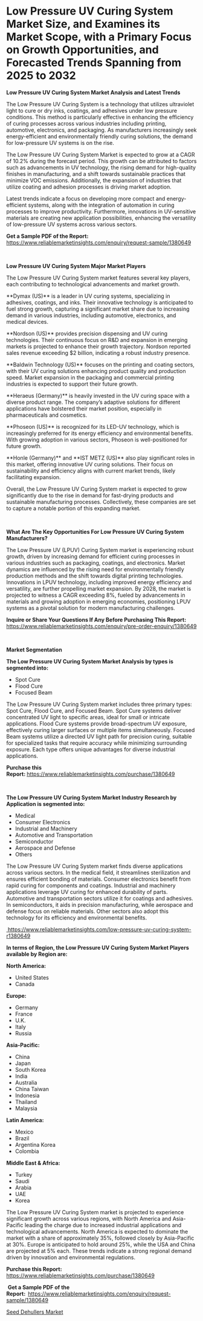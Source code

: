 <p><h1>Low Pressure UV Curing System Market Size, and Examines its Market Scope, with a Primary Focus on Growth Opportunities, and Forecasted Trends Spanning from 2025 to 2032</h1></p><p><strong>Low Pressure UV Curing System Market Analysis and Latest Trends</strong></p>
<p><p>The Low Pressure UV Curing System is a technology that utilizes ultraviolet light to cure or dry inks, coatings, and adhesives under low pressure conditions. This method is particularly effective in enhancing the efficiency of curing processes across various industries including printing, automotive, electronics, and packaging. As manufacturers increasingly seek energy-efficient and environmentally friendly curing solutions, the demand for low-pressure UV systems is on the rise.</p><p>The Low Pressure UV Curing System Market is expected to grow at a CAGR of 10.2% during the forecast period. This growth can be attributed to factors such as advancements in UV technology, the rising demand for high-quality finishes in manufacturing, and a shift towards sustainable practices that minimize VOC emissions. Additionally, the expansion of industries that utilize coating and adhesion processes is driving market adoption. </p><p>Latest trends indicate a focus on developing more compact and energy-efficient systems, along with the integration of automation in curing processes to improve productivity. Furthermore, innovations in UV-sensitive materials are creating new application possibilities, enhancing the versatility of low-pressure UV systems across various sectors.</p></p>
<p><strong>Get a Sample PDF of the Report:&nbsp;</strong> <a href="https://www.reliablemarketinsights.com/enquiry/request-sample/1380649?utm_campaign=2650&utm_medium=2&utm_source=Github&utm_content=ia&utm_term=24022025&utm_id=low-pressure-uv-curing-system">https://www.reliablemarketinsights.com/enquiry/request-sample/1380649</a></p>
<p>&nbsp;</p>
<p><strong>Low Pressure UV Curing System Major Market Players</strong></p>
<p><p>The Low Pressure UV Curing System market features several key players, each contributing to technological advancements and market growth. </p><p>**Dymax (US)** is a leader in UV curing systems, specializing in adhesives, coatings, and inks. Their innovative technology is anticipated to fuel strong growth, capturing a significant market share due to increasing demand in various industries, including automotive, electronics, and medical devices.</p><p>**Nordson (US)** provides precision dispensing and UV curing technologies. Their continuous focus on R&D and expansion in emerging markets is projected to enhance their growth trajectory. Nordson reported sales revenue exceeding $2 billion, indicating a robust industry presence.</p><p>**Baldwin Technology (US)** focuses on the printing and coating sectors, with their UV curing solutions enhancing product quality and production speed. Market expansion in the packaging and commercial printing industries is expected to support their future growth.</p><p>**Heraeus (Germany)** is heavily invested in the UV curing space with a diverse product range. The company’s adaptive solutions for different applications have bolstered their market position, especially in pharmaceuticals and cosmetics.</p><p>**Phoseon (US)** is recognized for its LED-UV technology, which is increasingly preferred for its energy efficiency and environmental benefits. With growing adoption in various sectors, Phoseon is well-positioned for future growth.</p><p>**Honle (Germany)** and **IST METZ (US)** also play significant roles in this market, offering innovative UV curing solutions. Their focus on sustainability and efficiency aligns with current market trends, likely facilitating expansion.</p><p>Overall, the Low Pressure UV Curing System market is expected to grow significantly due to the rise in demand for fast-drying products and sustainable manufacturing processes. Collectively, these companies are set to capture a notable portion of this expanding market.</p></p>
<p>&nbsp;</p>
<p><strong>What Are The Key Opportunities For Low Pressure UV Curing System Manufacturers?</strong></p>
<p><p>The Low Pressure UV (LPUV) Curing System market is experiencing robust growth, driven by increasing demand for efficient curing processes in various industries such as packaging, coatings, and electronics. Market dynamics are influenced by the rising need for environmentally friendly production methods and the shift towards digital printing technologies. Innovations in LPUV technology, including improved energy efficiency and versatility, are further propelling market expansion. By 2028, the market is projected to witness a CAGR exceeding 8%, fueled by advancements in materials and growing adoption in emerging economies, positioning LPUV systems as a pivotal solution for modern manufacturing challenges.</p></p>
<p><strong>Inquire or Share Your Questions If Any Before Purchasing This Report:</strong> <a href="https://www.reliablemarketinsights.com/enquiry/pre-order-enquiry/1380649?utm_campaign=2650&utm_medium=2&utm_source=Github&utm_content=ia&utm_term=24022025&utm_id=low-pressure-uv-curing-system">https://www.reliablemarketinsights.com/enquiry/pre-order-enquiry/1380649</a></p>
<p>&nbsp;</p>
<p><strong>Market Segmentation</strong></p>
<p><strong>The Low Pressure UV Curing System Market Analysis by types is segmented into:</strong></p>
<p><ul><li>Spot Cure</li><li>Flood Cure</li><li>Focused Beam</li></ul></p>
<p><p>The Low Pressure UV Curing System market includes three primary types: Spot Cure, Flood Cure, and Focused Beam. Spot Cure systems deliver concentrated UV light to specific areas, ideal for small or intricate applications. Flood Cure systems provide broad-spectrum UV exposure, effectively curing larger surfaces or multiple items simultaneously. Focused Beam systems utilize a directed UV light path for precision curing, suitable for specialized tasks that require accuracy while minimizing surrounding exposure. Each type offers unique advantages for diverse industrial applications.</p></p>
<p><strong>Purchase this Report:&nbsp;</strong><a href="https://www.reliablemarketinsights.com/purchase/1380649?utm_campaign=2650&utm_medium=2&utm_source=Github&utm_content=ia&utm_term=24022025&utm_id=low-pressure-uv-curing-system">https://www.reliablemarketinsights.com/purchase/1380649</a></p>
<p>&nbsp;</p>
<p><strong>The Low Pressure UV Curing System Market Industry Research by Application is segmented into:</strong></p>
<p><ul><li>Medical</li><li>Consumer Electronics</li><li>Industrial and Machinery</li><li>Automotive and Transportation</li><li>Semiconductor</li><li>Aerospace and Defense</li><li>Others</li></ul></p>
<p><p>The Low Pressure UV Curing System market finds diverse applications across various sectors. In the medical field, it streamlines sterilization and ensures efficient bonding of materials. Consumer electronics benefit from rapid curing for components and coatings. Industrial and machinery applications leverage UV curing for enhanced durability of parts. Automotive and transportation sectors utilize it for coatings and adhesives. In semiconductors, it aids in precision manufacturing, while aerospace and defense focus on reliable materials. Other sectors also adopt this technology for its efficiency and environmental benefits.</p></p>
<p><a href="https://www.reliablemarketinsights.com/low-pressure-uv-curing-system-r1380649?utm_campaign=2650&utm_medium=2&utm_source=Github&utm_content=ia&utm_term=24022025&utm_id=low-pressure-uv-curing-system">&nbsp;https://www.reliablemarketinsights.com/low-pressure-uv-curing-system-r1380649</a></p>
<p><strong>In terms of Region, the Low Pressure UV Curing System Market Players available by Region are:</strong></p>
<p>
    <p> <strong> North America: </strong>
        <ul>
            <li>United States</li>
            <li>Canada</li>
        </ul>
        </p> 
    <p> <strong> Europe: </strong>
        <ul>
            <li>Germany</li>
            <li>France</li>
            <li>U.K.</li>
            <li>Italy</li>
            <li>Russia</li>
        </ul>
        </p> 
    <p> <strong> Asia-Pacific: </strong>
        <ul>
            <li>China</li>
            <li>Japan</li>
            <li>South Korea</li>
            <li>India</li>
            <li>Australia</li>
            <li>China Taiwan</li>
            <li>Indonesia</li>
            <li>Thailand</li>
            <li>Malaysia</li>
        </ul>
        </p> 
    <p> <strong> Latin America: </strong>
        <ul>
            <li>Mexico</li>
            <li>Brazil</li>
            <li>Argentina Korea</li>
            <li>Colombia</li>
        </ul>
        </p> 
    <p> <strong> Middle East & Africa: </strong>
        <ul>
            <li>Turkey</li>
            <li>Saudi</li>
            <li>Arabia</li>
            <li>UAE</li>
            <li>Korea</li>
        </ul>
    </p>
    </p>
<p><p>The Low Pressure UV Curing System market is projected to experience significant growth across various regions, with North America and Asia-Pacific leading the charge due to increased industrial applications and technological advancements. North America is expected to dominate the market with a share of approximately 35%, followed closely by Asia-Pacific at 30%. Europe is anticipated to hold around 25%, while the USA and China are projected at 5% each. These trends indicate a strong regional demand driven by innovation and environmental regulations.</p></p>
<p><strong>Purchase this Report: </strong><a href="https://www.reliablemarketinsights.com/purchase/1380649?utm_campaign=2650&utm_medium=2&utm_source=Github&utm_content=ia&utm_term=24022025&utm_id=low-pressure-uv-curing-system">https://www.reliablemarketinsights.com/purchase/1380649</a></p>
<p>&nbsp;<strong>Get a Sample PDF of the Report:&nbsp;&nbsp;</strong><a href="https://www.reliablemarketinsights.com/enquiry/request-sample/1380649?utm_campaign=2650&utm_medium=2&utm_source=Github&utm_content=ia&utm_term=24022025&utm_id=low-pressure-uv-curing-system">https://www.reliablemarketinsights.com/enquiry/request-sample/1380649</a></p>
<p><strong></strong></p>
<p><p><a href="https://github.com/ccreola81/Market-Research-Report-List-1/blob/main/seed-dehullers-market.md?utm_campaign=2650&utm_medium=2&utm_source=Github&utm_content=ia&utm_term=24022025&utm_id=low-pressure-uv-curing-system">Seed Dehullers Market</a></p></p>